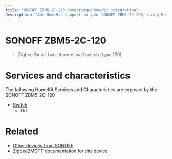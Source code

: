 ```yaml
---
title: "SONOFF ZBM5-2C-120 Homebridge/HomeKit integration"
description: "Add HomeKit support to your SONOFF ZBM5-2C-120, using Homebridge, Zigbee2MQTT and homebridge-z2m."
---
```

<!---
This file has been GENERATED using src/docgen/docgen.ts
DO NOT EDIT THIS FILE MANUALLY!
-->
# SONOFF ZBM5-2C-120
> Zigbee Smart two-channel wall switch (type 120).


# Services and characteristics
The following HomeKit Services and Characteristics are exposed by
the SONOFF ZBM5-2C-120

* [Switch](../../switch.md)
  * On


# Related
* [Other devices from SONOFF](../index.md#sonoff)
* [Zigbee2MQTT documentation for this device](https://www.zigbee2mqtt.io/devices/ZBM5-2C-120.html)